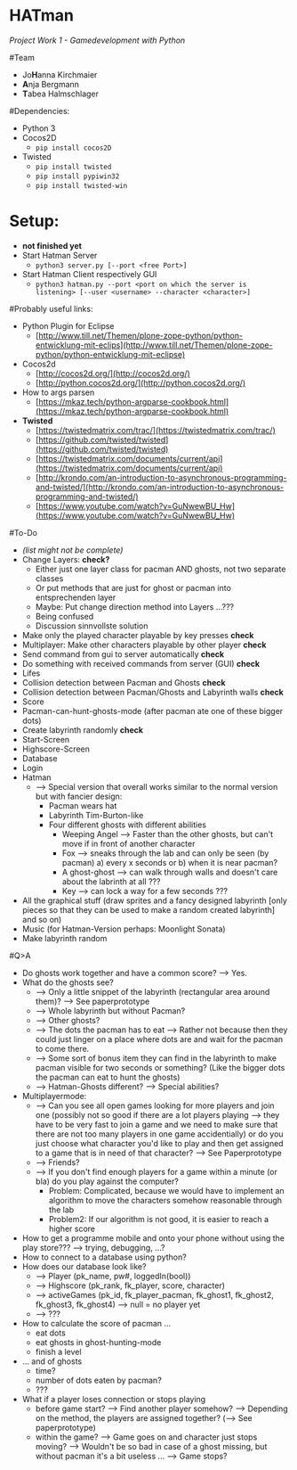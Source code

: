 # HATman
_Project Work 1 - Gamedevelopment with Python_


#Team
* Jo**H**anna Kirchmaier
* **A**nja Bergmann
* **T**abea Halmschlager


#Dependencies: 
* Python 3
* Cocos2D
	- `pip install cocos2D`
* Twisted
	- `pip install twisted`
	- `pip install pypiwin32`
	- `pip install twisted-win`


# Setup:
* **not finished yet**
* Start Hatman Server
	- `python3 server.py [--port <free Port>]`
* Start Hatman Client respectively GUI
	- `python3 hatman.py --port <port on which the server is listening> [--user <username> --character <character>]`


#Probably useful links:
* Python Plugin for Eclipse
	- [http://www.till.net/Themen/plone-zope-python/python-entwicklung-mit-eclips](http://www.till.net/Themen/plone-zope-python/python-entwicklung-mit-eclipse) 
* Cocos2d
	- [http://cocos2d.org/](http://cocos2d.org/)
	- [http://python.cocos2d.org/](http://python.cocos2d.org/)
* How to args parsen
	- [https://mkaz.tech/python-argparse-cookbook.html](https://mkaz.tech/python-argparse-cookbook.html)
* **Twisted**
	- [https://twistedmatrix.com/trac/](https://twistedmatrix.com/trac/)
	- [https://github.com/twisted/twisted](https://github.com/twisted/twisted)
	- [https://twistedmatrix.com/documents/current/api](https://twistedmatrix.com/documents/current/api)
	- [http://krondo.com/an-introduction-to-asynchronous-programming-and-twisted/](http://krondo.com/an-introduction-to-asynchronous-programming-and-twisted/)
	- [https://www.youtube.com/watch?v=GuNwewBU_Hw](https://www.youtube.com/watch?v=GuNwewBU_Hw)

#To-Do
* _(list might not be complete)_
* Change Layers: 	**check?**
	- Either just one layer class for pacman AND ghosts, not two separate classes
	- Or put methods that are just for ghost or pacman into entsprechenden layer
	- Maybe: Put change direction method into Layers ...??? 
	- Being confused
	- Discussion sinnvollste solution
* Make only the played character playable by key presses 	**check**
* Multiplayer: Make other characters playable by other player 	**check**
* Send command from gui to server automatically 	**check**
* Do something with received commands from server (GUI) 	**check**
* Lifes
* Collision detection between Pacman and Ghosts 	**check**
* Collision detection between Pacman/Ghosts and Labyrinth walls 	**check**
* Score
* Pacman-can-hunt-ghosts-mode (after pacman ate one of these bigger dots)
* Create labyrinth randomly 	**check**
* Start-Screen
* Highscore-Screen
* Database
* Login
* Hatman
	* --> Special version that overall works similar to the normal version but with fancier design: 
		* Pacman wears hat
		* Labyrinth Tim-Burton-like
		* Four different ghosts with different abilities
			* Weeping Angel --> Faster than the other ghosts, but can't move if in front of another character
			* Fox --> sneaks through the lab and can only be seen (by pacman) a) every x seconds or b) when 
					it is near pacman?
			* A ghost-ghost --> can walk through walls and doesn't care about the labrinth at all ???
			* Key --> can lock a way for a few seconds ???
* All the graphical stuff (draw sprites and a fancy designed labyrinth [only pieces so that they can be used 
		to make a random created labyrinth] and so on)
* Music (for Hatman-Version perhaps: Moonlight Sonata)
* Make labyrinth random



#Q>A
* Do ghosts work together and have a common score? --> Yes.
* What do the ghosts see? 
	- --> Only a little snippet of the labyrinth (rectangular area around them)? --> See paperprototype
	- --> Whole labyrinth but without Pacman? 
	- --> Other ghosts? 
	- --> The dots the pacman has to eat --> Rather not because then they could just linger on a place where 
		dots are and wait for the pacman to come there. 
	- --> Some sort of bonus item they can find in the labyrinth to make pacman visible for two 
			seconds or something? (Like the bigger dots the pacman can eat to hunt the ghosts)
	- --> Hatman-Ghosts different? --> Special abilities? 
* Multiplayermode: 
	- --> Can you see all open games looking for more players and join one (possibly not so good if there are 
		a lot players playing --> they have to be very fast to join a game and we need to make sure that there 
		are not too many players in one game accidentially) or do you just choose what character you'd like to 
		play and then get assigned to a game that is in need of that character? --> See Paperprototype
	- --> Friends? 
	- --> If you don't find enough players for a game within a minute (or bla) do you play against the computer? 
		- Problem: Complicated, because we would have to implement an algorithm to move the characters 
			somehow reasonable through the lab
		- Problem2: If our algorithm is not good, it is easier to reach a higher score
* How to get a programme mobile and onto your phone without using the play store??? --> trying, debugging, ...? 
* How to connect to a database using python? 
* How does our database look like? 
	- --> Player (pk_name, pw#, loggedIn(bool))
	- --> Highscore (pk_rank, fk_player, score, character)
	- --> activeGames (pk_id, fk_player_pacman, fk_ghost1, fk_ghost2, fk_ghost3, fk_ghost4) --> null = no player yet
	- --> ??? 
* How to calculate the score of pacman ...
	- eat dots
	- eat ghosts in ghost-hunting-mode
	- finish a level
* ... and of ghosts
	- time? 
	- number of dots eaten by pacman? 
	- ???
* What if a player loses connection or stops playing
	- before game start?
		--> Find another player somehow? 
			--> Depending on the method, the players are assigned together? (--> See paperprototype)
	- within the game?
		--> Game goes on and character just stops moving? 
			--> Wouldn't be so bad in case of a ghost missing, but without pacman it's a bit useless ...
		--> Game stops? 